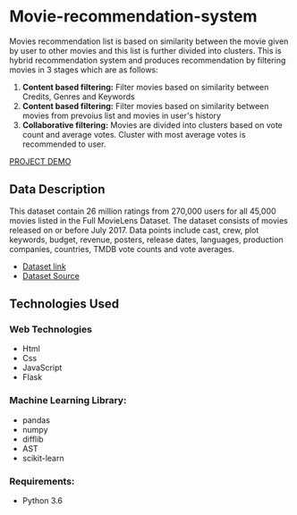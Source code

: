 # Movie-recommendation-system
Movies recommendation list is based on similarity between the movie given by user to other movies and this list is further divided into clusters.
This is hybrid recommendation system and produces recommendation by filtering movies in 3 stages which are as follows:
1. **Content based filtering:**
Filter movies based on similarity between Credits, Genres and Keywords
2. **Content based filtering:**
Filter movies based on similarity between movies from prevoius list and movies in user's history
3. **Collaborative filtering:**
Movies are divided into clusters based on vote count and average votes. Cluster with most average votes is recommended to user.

[PROJECT DEMO](https://drive.google.com/open?id=11dWNb-_jrrfIK-4PYpKLuv4diaB-LkQK)

## Data Description

This dataset contain 26 million ratings from 270,000 users for all 45,000 movies listed in the Full MovieLens Dataset. The dataset consists of movies released on or before July 2017. Data points include cast, crew, plot keywords, budget, revenue, posters, release dates, languages, production companies, countries, TMDB vote counts and vote averages.
* [Dataset link](https://drive.google.com/drive/folders/1JnQXDCsGAb75I4PRRMDHUO0WxmXT-usv?usp=sharing)
* [Dataset Source](https://grouplens.org/datasets/movielens/)

## Technologies Used

### Web Technologies
* Html
* Css
* JavaScript
* Flask

### Machine Learning Library:
* pandas
* numpy
* difflib
* AST
* scikit-learn

### Requirements:
* Python 3.6
